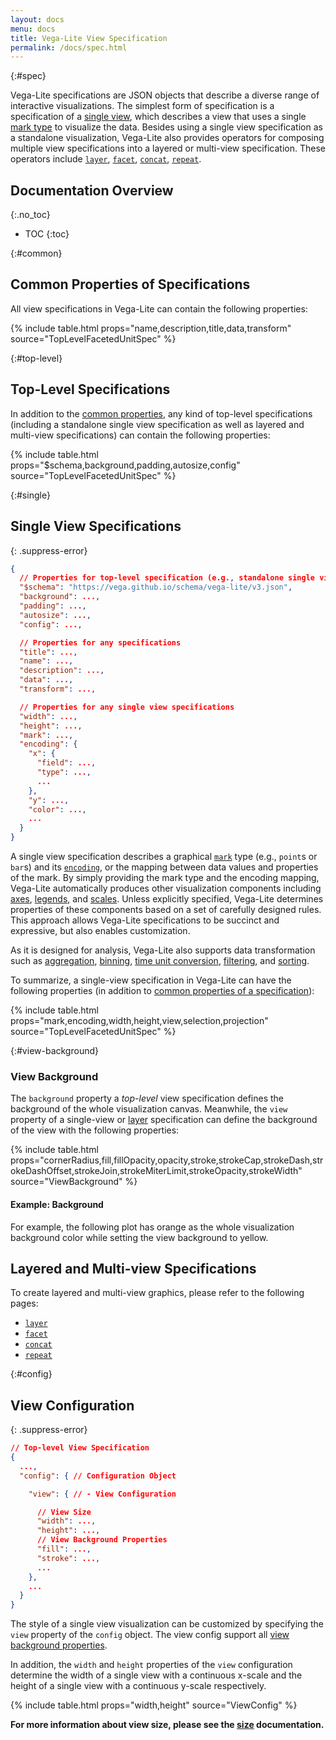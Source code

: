```yaml
---
layout: docs
menu: docs
title: Vega-Lite View Specification
permalink: /docs/spec.html
---
```


{:#spec}

Vega-Lite specifications are JSON objects that describe a diverse range of interactive visualizations. The simplest form of specification is a specification of a [single view](#single), which describes a view that uses a single [mark type](mark.html) to visualize the data. Besides using a single view specification as a standalone visualization, Vega-Lite also provides operators for composing multiple view specifications into a layered or multi-view specification. These operators include [`layer`](layer.html), [`facet`](facet.html), [`concat`](concat.html), [`repeat`](repeat.html).

## Documentation Overview

{:.no_toc}

<!-- prettier-ignore -->
- TOC
{:toc}

{:#common}

## Common Properties of Specifications

All view specifications in Vega-Lite can contain the following properties:

{% include table.html props="name,description,title,data,transform" source="TopLevelFacetedUnitSpec" %}

{:#top-level}

## Top-Level Specifications

In addition to the [common properties](#common), any kind of top-level specifications (including a standalone single view specification as well as layered and multi-view specifications) can contain the following properties:

{% include table.html props="$schema,background,padding,autosize,config" source="TopLevelFacetedUnitSpec" %}

{:#single}

## Single View Specifications

{: .suppress-error}

```json
{
  // Properties for top-level specification (e.g., standalone single view specifications)
  "$schema": "https://vega.github.io/schema/vega-lite/v3.json",
  "background": ...,
  "padding": ...,
  "autosize": ...,
  "config": ...,

  // Properties for any specifications
  "title": ...,
  "name": ...,
  "description": ...,
  "data": ...,
  "transform": ...,

  // Properties for any single view specifications
  "width": ...,
  "height": ...,
  "mark": ...,
  "encoding": {
    "x": {
      "field": ...,
      "type": ...,
      ...
    },
    "y": ...,
    "color": ...,
    ...
  }
}
```

A single view specification describes a graphical [`mark`](mark.html) type (e.g., `point`s or `bar`s) and its [`encoding`](encoding.html), or the mapping between data values and properties of the mark. By simply providing the mark type and the encoding mapping, Vega-Lite automatically produces other visualization components including [axes](axis.html), [legends](legend.html), and [scales](scale.html). Unless explicitly specified, Vega-Lite determines properties of these components based on a set of carefully designed rules. This approach allows Vega-Lite specifications to be succinct and expressive, but also enables customization.

As it is designed for analysis, Vega-Lite also supports data transformation such as [aggregation](aggregate.html), [binning](bin.html), [time unit conversion](timeunit.html), [filtering](transform.html), and [sorting](sort.html).

To summarize, a single-view specification in Vega-Lite can have the following properties (in addition to [common properties of a specification](#common)):

{% include table.html props="mark,encoding,width,height,view,selection,projection" source="TopLevelFacetedUnitSpec" %}

{:#view-background}

### View Background

The `background` property a _top-level_ view specification defines the background of the whole visualization canvas. Meanwhile, the `view` property of a single-view or [layer](layer.html) specification can define the background of the view with the following properties:

{% include table.html props="cornerRadius,fill,fillOpacity,opacity,stroke,strokeCap,strokeDash,strokeDashOffset,strokeJoin,strokeMiterLimit,strokeOpacity,strokeWidth" source="ViewBackground" %}

#### Example: Background

For example, the following plot has orange as the whole visualization background color while setting the view background to yellow.

<span class="vl-example" data-name="point_background"></span>

## Layered and Multi-view Specifications

To create layered and multi-view graphics, please refer to the following pages:

- [`layer`](layer.html)
- [`facet`](facet.html)
- [`concat`](concat.html)
- [`repeat`](repeat.html)

{:#config}

## View Configuration

{: .suppress-error}

```json
// Top-level View Specification
{
  ...,
  "config": { // Configuration Object

    "view": { // - View Configuration

      // View Size
      "width": ...,
      "height": ...,
      // View Background Properties
      "fill": ...,
      "stroke": ...,
      ...
    },
    ...
  }
}
```

The style of a single view visualization can be customized by specifying the `view` property of the `config` object. The view config support all [view background properties](#view-background).

In addition, the `width` and `height` properties of the `view` configuration determine the width of a single view with a continuous x-scale and the height of a single view with a continuous y-scale respectively.

{% include table.html props="width,height" source="ViewConfig" %}

**For more information about view size, please see the [size](size.html) documentation.**
